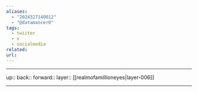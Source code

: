 ```yaml
---
aliases:
  - "2024327140012"
  - "@datamancer0"
tags:
  - twiiter
  - x
  - socialmedia
related: 
url:
---
```




***

up:: 
back:: 
forward:: 
layer:: [[realmofamillioneyes|layer-006]]

***

